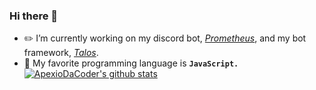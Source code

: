 ### Hi there 👋
- ✏️ I’m currently working on my discord bot, *[Prometheus](https://github.com/ApexioDaCoder/prometheus-bot)*, and my bot framework, *[Talos](https://github.com/ApexioDaCoder/talos)*.
- 📃 My favorite programming language is **`JavaScript.`**
[![ApexioDaCoder's github stats](https://github-readme-stats.vercel.app/api?username=ApexioDaCoder)]()
